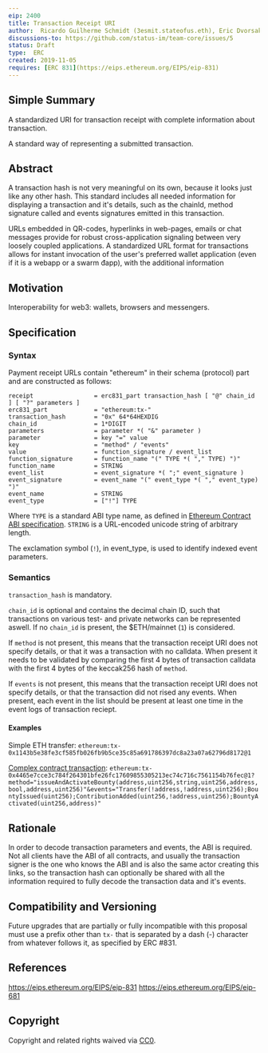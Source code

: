```yaml
---
eip: 2400
title: Transaction Receipt URI
author:  Ricardo Guilherme Schmidt (3esmit.stateofus.eth), Eric Dvorsak (yenda.stateofus.eth)
discussions-to: https://github.com/status-im/team-core/issues/5
status: Draft
type:  ERC
created: 2019-11-05
requires: [ERC 831](https://eips.ethereum.org/EIPS/eip-831)
---
```


## Simple Summary

A standardized URI for transaction receipt with complete information about transaction.

A standard way of representing a submitted transaction.

## Abstract

A transaction hash is not very meaningful on its own, because it looks just like any other hash. This standard includes all needed information for displaying a transaction and it's details, such as the chainId, method signature called and events signatures emitted in this transaction.  

URLs embedded in QR-codes, hyperlinks in web-pages, emails or chat messages provide for robust cross-application signaling between very loosely coupled applications. A standardized URL format for transactions allows for instant invocation of the user's preferred wallet application (even if it is a webapp or a swarm đapp), with the additional information

## Motivation

Interoperability for web3: wallets, browsers and messengers.

## Specification

### Syntax

Payment receipt URLs contain "ethereum" in their schema (protocol) part and are constructed as follows:

    receipt                 = erc831_part transaction_hash [ "@" chain_id ] [ "?" parameters ]
    erc831_part             = "ethereum:tx-" 
    transaction_hash        = "0x" 64*64HEXDIG 
    chain_id                = 1*DIGIT
    parameters              = parameter *( "&" parameter )
    parameter               = key "=" value
    key                     = "method" / "events"
    value                   = function_signature / event_list
    function_signature      = function_name "(" TYPE *( "," TYPE) ")"
    function_name           = STRING
    event_list              = event_signature *( ";" event_signature )
    event_signature         = event_name "(" event_type *( "," event_type) ")"
    event_name              = STRING
    event_type              = ["!"] TYPE


Where `TYPE` is a standard ABI type name, as defined in [Ethereum Contract ABI specification](https://solidity.readthedocs.io/en/develop/abi-spec.html). `STRING` is a URL-encoded unicode string of arbitrary length.

The exclamation symbol (`!`), in event_type, is used to identify indexed event parameters. 

### Semantics

`transaction_hash` is mandatory.

`chain_id` is optional and contains the decimal chain ID, such that transactions on various test- and private networks can be represented aswell. If no `chain_id` is present, the $ETH/mainnet (`1`) is considered.

If `method` is not present, this means that the transaction receipt URI does not specify details, or that it was a transaction with no calldata. When present it needs to be validated by comparing the first 4 bytes of transaction calldata with the first 4 bytes of the keccak256 hash of `method`. 

If `events` is not present, this means that the transaction receipt URI does not specify details, or that the transaction did not rised any events. When present, each event in the list should be present at least one time in the event logs of transaction reciept.

#### Examples

Simple ETH transfer: 
`ethereum:tx-0x1143b5e38fe3cf585fb026fb9b5ce35c85a691786397dc8a23a07a62796d8172@1`

[Complex contract transaction](https://etherscan.io/tx/0x4465e7cce3c784f264301bfe26fc17609855305213ec74c716c7561154b76fec#eventlog): 
`ethereum:tx-0x4465e7cce3c784f264301bfe26fc17609855305213ec74c716c7561154b76fec@1?method="issueAndActivateBounty(address,uint256,string,uint256,address,bool,address,uint256)"&events="Transfer(!address,!address,uint256);BountyIssued(uint256);ContributionAdded(uint256,!address,uint256);BountyActivated(uint256,address)"`

## Rationale

In order to decode transaction parameters and events, the ABI is required. Not all clients have the ABI of all contracts, and usually the transaction signer is the one who knows the ABI and is also the same actor creating this links, so the transaction hash can optionally be shared with all the information required to fully decode the transaction data and it's events.

## Compatibility and Versioning

Future upgrades that are partially or fully incompatible with this proposal must use a prefix other than `tx-` that is separated by a dash (-) character from whatever follows it, as specified by ERC #831.

## References

https://eips.ethereum.org/EIPS/eip-831
https://eips.ethereum.org/EIPS/eip-681

## Copyright

Copyright and related rights waived via [CC0](https://creativecommons.org/publicdomain/zero/1.0/).
